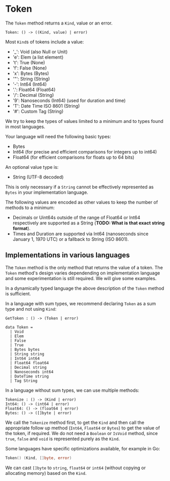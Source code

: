# Token

The `Token` method returns a `Kind`, value or an error.

```
Token: () -> ((Kind, value) | error)
```

Most `Kind`s of tokens include a value:

* '_': Void (also Null or Unit)
* 'e': Elem (a list element)
* 't': True (None)
* 'f': False (None)
* 'x': Bytes (Bytes)
* '"': String (String)
* '-': Int64 (Int64)
* '.': Float64 (Float64)
* '/': Decimal (String)
* '9': Nanoseconds (Int64) (used for duration and time)
* 'T': Date Time ISO 8601 (String)
* '#': Custom Tag (String)

We try to keep the types of values limited to a minimum and to types found in most languages.

Your language will need the following basic types:

* Bytes
* Int64 (for precise and efficient comparisons for integers up to int64)
* Float64 (for efficient comparisons for floats up to 64 bits)

An optional value type is:

* String (UTF-8 decoded)

This is only necessary if a `String` cannot be effectively represented as `Bytes` in your implementation language.

The following values are encoded as other values to keep the number of methods to a minimum:

* Decimals or Uint64s outside of the range of Float64 or Int64 respectively are supported as a String (**TODO: What is that exact string format**).
* Times and Duration are supported via Int64 (nanoseconds since January 1, 1970 UTC) or a fallback to String (ISO 8601).

## Implementations in various languages

The `Token` method is the only method that returns the value of a token.
The `Token` method's design varies dependending on implementation language and some experimentation is still required.
We will give some examples.

In a dynamically typed language the above description of the `Token` method is sufficient.

In a language with sum types, we recommend declaring `Token` as a sum type and not using `Kind`:
```
GetToken : () -> (Token | error)

data Token =
  | Void
  | Elem
  | False
  | True
  | Bytes bytes
  | String string
  | Int64 int64
  | Float64 float64
  | Decimal string
  | Nanoseconds int64
  | DateTime string
  | Tag String
```

In a language without sum types, we can use multiple methods:
```
Tokenize : () -> (Kind | error)
Int64: () -> (int64 | error)
Float64: () -> (float64 | error)
Bytes: () -> ([]byte | error)
```
We call the `Tokenize` method first, to get the `Kind` and then call the appropriate follow up method (`Int64`, `Float64` or `Bytes`) to get the value of the token, if required.
We do not need a `Boolean` or `IsVoid` method, since `true`, `false` and `void` is represented purely as the `Kind`.

Some languages have specific optimizations available, for example in Go:
```go
Token() (Kind, []byte, error)
```
We can cast `[]byte` to `string`, `float64` or `int64` (without copying or allocating memory) based on the `Kind`.